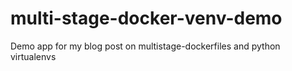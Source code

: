 # multi-stage-docker-venv-demo
Demo app for my blog post on multistage-dockerfiles and python virtualenvs
